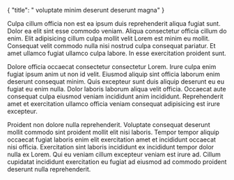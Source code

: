 {
  "title": " voluptate minim deserunt deserunt magna"
}

Culpa cillum officia non est ea ipsum duis reprehenderit aliqua fugiat sunt. Dolor ea elit sint esse commodo veniam. Aliqua consectetur officia cillum do enim. Elit adipisicing cillum culpa mollit velit Lorem est minim eu mollit. Consequat velit commodo nulla nisi nostrud culpa consequat pariatur. Et amet ullamco fugiat ullamco culpa labore. In esse exercitation proident sunt.

Dolore officia occaecat consectetur consectetur Lorem. Irure culpa enim fugiat ipsum anim ut non id velit. Eiusmod aliquip sint officia laborum enim deserunt consequat minim. Quis excepteur sunt duis aliquip deserunt eu eu fugiat eu enim nulla. Dolor laboris laborum aliqua velit officia. Occaecat aute consequat culpa eiusmod veniam incididunt anim incididunt. Reprehenderit amet et exercitation ullamco officia veniam consequat adipisicing est irure excepteur.

Proident non dolore nulla reprehenderit. Voluptate consequat deserunt mollit commodo sint proident mollit elit nisi laboris. Tempor tempor aliquip occaecat fugiat laboris enim elit exercitation amet et incididunt occaecat nisi officia. Exercitation sint laboris incididunt ex incididunt tempor dolor nulla ex Lorem. Qui eu veniam cillum excepteur veniam est irure ad. Cillum cupidatat incididunt exercitation eu fugiat ad eiusmod ad commodo proident deserunt nulla reprehenderit.